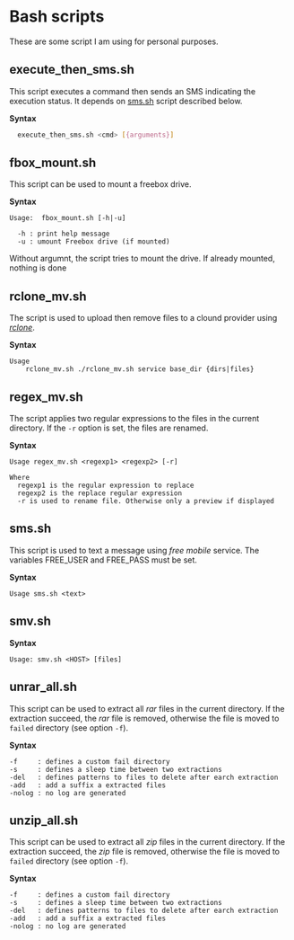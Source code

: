 # Bash scripts
These are some script I am using for personal purposes.

## execute_then_sms.sh

This script executes a command then sends an SMS indicating the execution
status. It depends on [sms.sh](##sms.sh) script described below.

**Syntax**
```bash
  execute_then_sms.sh <cmd> [{arguments}]
```

## fbox_mount.sh
This script can be used to mount a freebox drive.

**Syntax**
```
Usage:  fbox_mount.sh [-h|-u]

  -h : print help message
  -u : umount Freebox drive (if mounted)
```
Without argumnt, the script tries to mount the drive. If already mounted,
nothing is done

## rclone_mv.sh
The script is used to upload then remove files to a clound provider using *[rclone](http://www.rclone.org)*.

**Syntax**
```
Usage
    rclone_mv.sh ./rclone_mv.sh service base_dir {dirs|files}
```

## regex_mv.sh

The script applies two regular expressions to the files in the current
directory. If the `-r` option is set, the files are renamed.

**Syntax**
```
Usage regex_mv.sh <regexp1> <regexp2> [-r]

Where
  regexp1 is the regular expression to replace
  regexp2 is the replace regular expression
  -r is used to rename file. Otherwise only a preview if displayed
```

## sms.sh

This script is used to text a message using *free mobile* service. The
variables FREE_USER and FREE_PASS must be set.

**Syntax**
```
Usage sms.sh <text>
```

## smv.sh

**Syntax**

```
Usage: smv.sh <HOST> [files]
```

## unrar_all.sh

This script can be used to extract all *rar* files in the current
directory. If the extraction succeed, the *rar* file is removed, otherwise the file is moved to `failed` directory (see option `-f`).

**Syntax**
```
-f     : defines a custom fail directory
-s     : defines a sleep time between two extractions
-del   : defines patterns to files to delete after earch extraction
-add   : add a suffix a extracted files
-nolog : no log are generated
```

## unzip_all.sh

This script can be used to extract all *zip* files in the current
directory. If the extraction succeed, the *zip* file is removed, otherwise the file is moved to `failed` directory (see option `-f`).

**Syntax**
```
-f     : defines a custom fail directory
-s     : defines a sleep time between two extractions
-del   : defines patterns to files to delete after earch extraction
-add   : add a suffix a extracted files
-nolog : no log are generated
```
